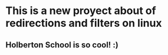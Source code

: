 # This is a new proyect about of redirections and filters on **linux**
## Holberton School is so cool! :)